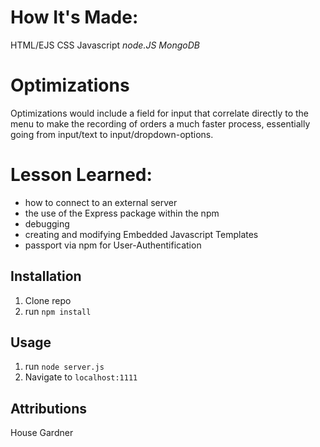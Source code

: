 # How It's Made:
HTML/EJS
CSS
Javascript
*node.JS*
*MongoDB*

# Optimizations 
Optimizations would include a field for input that correlate directly to the menu to make the recording of orders a much faster process, essentially going from input/text to input/dropdown-options.

# Lesson Learned:
* how to connect to an external server
* the use of the Express package within the npm
* debugging
* creating and modifying Embedded Javascript Templates
* passport via npm for User-Authentification

## Installation

1. Clone repo
2. run `npm install`

## Usage

1. run `node server.js`
2. Navigate to `localhost:1111`

## Attributions

House Gardner
